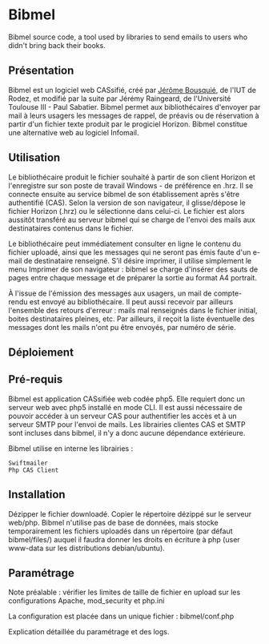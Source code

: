 # Bibmel

Bibmel source code, a tool used by libraries to send emails to users who didn't bring back their books.


Présentation
------------

Bibmel est un logiciel web CASsifié, créé par [Jérôme Bousquié](https://github.com/jbousquie), de l'IUT de Rodez, et modifié par la suite par Jérémy Raingeard, de l'Université Toulouse III - Paul Sabatier. Bibmel permet aux bibliothécaires d'envoyer par mail à leurs usagers les messages de rappel, de préavis ou de réservation à partir d'un fichier texte produit par le progiciel Horizon. Bibmel constitue une alternative web au logiciel Infomail.

Utilisation
-----------

Le bibliothécaire produit le fichier souhaité à partir de son client Horizon et l'enregistre sur son poste de travail Windows - de préférence en .hrz. Il se connecte ensuite au service bibmel de son établissement après s'être authentifié (CAS). Selon la version de son navigateur, il glisse/dépose le fichier Horizon (.hrz) ou le sélectionne dans celui-ci. Le fichier est alors aussitôt transféré au serveur bibmel qui se charge de l'envoi des mails aux destinataires contenus dans le fichier.

Le bibliothécaire peut immédiatement consulter en ligne le contenu du fichier uploadé, ainsi que les messages qui ne seront pas émis faute d'un e-mail de destinataire renseigné. S'il désire imprimer, il utilise simplement le menu Imprimer de son navigateur : bibmel se charge d'insérer des sauts de pages entre chaque message et de préparer la sortie au format A4 portrait.

À l'issue de l'émission des messages aux usagers, un mail de compte-rendu est envoyé au bibliothécaire. Il peut aussi recevoir par ailleurs l'ensemble des retours d'erreur : mails mal renseignés dans le fichier initial, boites destinataires pleines, etc. Par ailleurs, il reçoit la liste éventuelle des messages dont les mails n'ont pu être envoyés, par numéro de série.

Déploiement
-----------

Pré-requis
----------

Bibmel est application CASsifiée web codée php5. Elle requiert donc un serveur web avec php5 installé en mode CLI.
Il est aussi nécessaire de pouvoir accéder à un serveur CAS pour authentifier les accès et à un serveur SMTP pour l'envoi de mails. Les librairies clientes CAS et SMTP sont incluses dans bibmel, il n'y a donc aucune dépendance extérieure.

Bibmel utilise en interne les librairies :

    Swiftmailer
    Php CAS Client

Installation
------------

Dézipper le fichier downloadé. Copier le répertoire dézippé sur le serveur web/php. Bibmel n'utilise pas de base de données, mais stocke temporairement les fichiers uploadés dans un répertoire (par défaut bibmel/files/) auquel il faudra donner les droits en écriture à php (user www-data sur les distributions debian/ubuntu).

Paramétrage
-----------

Note préalable : vérifier les limites de taille de fichier en upload sur les configurations Apache, mod_security et php.ini

La configuration est placée dans un unique fichier : bibmel/conf.php

Explication détaillée du paramétrage et des logs.
